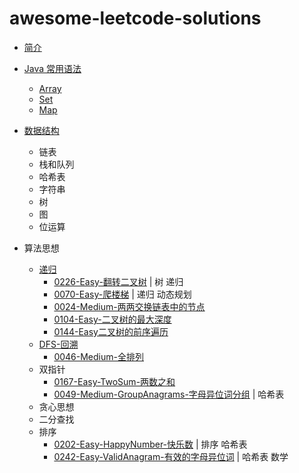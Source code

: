 # awesome-leetcode-solutions

* [简介](README.md)

* [Java 常用语法](java-basic/README.md)
    * [Array](java-basic/Array.md)
    * [Set](java-basic/Set.md)
    * [Map](java-basic/Map.md)

* [数据结构](data-structure/README.md)
    * 链表
    * 栈和队列
    * 哈希表
    * 字符串
    * 树
    * 图
    * 位运算
* 算法思想
    * [递归](summary/01-summary-recursion.md)
        * [0226-Easy-翻转二叉树](solutions/0226-Easy-InvertBinaryTree-翻转二叉树.md) | 树 递归
        * [0070-Easy-爬楼梯](solutions/0070-Easy-ClimbingStairs-爬楼梯.md) | 递归 动态规划
        * [0024-Medium-两两交换链表中的节点](solutions/0024-Medium-SwapNodesinPairs-两两交换链表中的节点.md)
        * [0104-Easy-二叉树的最大深度](solutions/0104-Easy-MaximumDepthofBinaryTree-二叉树的最大深度.md)
        * [0144-Easy二叉树的前序遍历](solutions/0144-Easy二叉树的前序遍历.md)
    * [DFS-回溯](summary/02-summary-dfs.md)
        * [0046-Medium-全排列](solutions/0046-Medium-全排列.md)
    * 双指针
        * [0167-Easy-TwoSum-两数之和](solutions/0167-Easy-TwoSum-两数之和.md)
        * [0049-Medium-GroupAnagrams-字母异位词分组](solutions/0049-Medium-GroupAnagrams-字母异位词分组.md) | 哈希表
    * 贪心思想
    * 二分查找
    * 排序
        * [0202-Easy-HappyNumber-快乐数](solutions/0202-Easy-HappyNumber-快乐数.md) | 排序 哈希表
        * [0242-Easy-ValidAnagram-有效的字母异位词](solutions/0242-Easy-ValidAnagram-有效的字母异位词.md) | 哈希表 数学